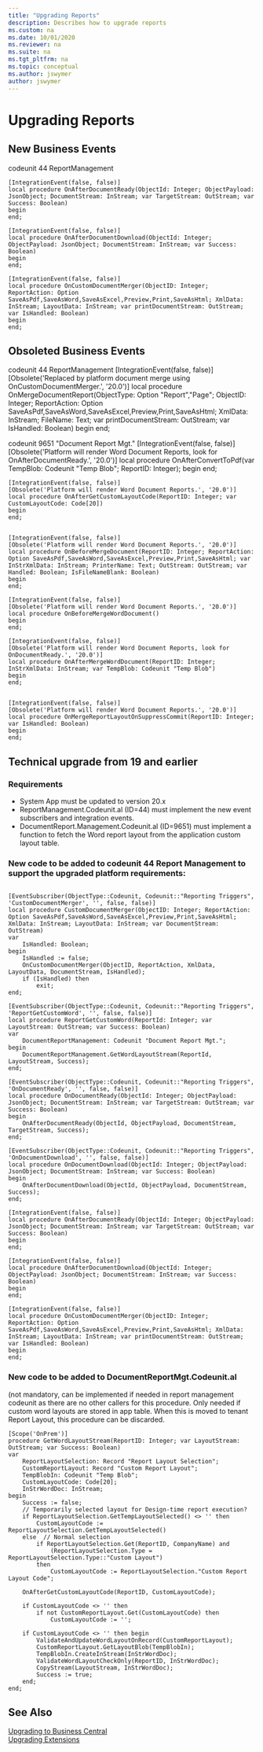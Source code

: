 ```yaml
---
title: "Upgrading Reports"
description: Describes how to upgrade reports  
ms.custom: na
ms.date: 10/01/2020
ms.reviewer: na
ms.suite: na
ms.tgt_pltfrm: na
ms.topic: conceptual
ms.author: jswymer
author: jswymer
---
```

# Upgrading Reports


## New Business Events

codeunit 44 ReportManagement

    [IntegrationEvent(false, false)]
    local procedure OnAfterDocumentReady(ObjectId: Integer; ObjectPayload: JsonObject; DocumentStream: InStream; var TargetStream: OutStream; var Success: Boolean)
    begin
    end;

    [IntegrationEvent(false, false)]
    local procedure OnAfterDocumentDownload(ObjectId: Integer; ObjectPayload: JsonObject; DocumentStream: InStream; var Success: Boolean)
    begin
    end;

    [IntegrationEvent(false, false)]
    local procedure OnCustomDocumentMerger(ObjectID: Integer; ReportAction: Option SaveAsPdf,SaveAsWord,SaveAsExcel,Preview,Print,SaveAsHtml; XmlData: InStream; LayoutData: InStream; var printDocumentStream: OutStream; var IsHandled: Boolean)
    begin
    end;


## Obsoleted Business Events

codeunit 44 ReportManagement
    [IntegrationEvent(false, false)]
    [Obsolete('Replaced by platform document merge using OnCustomDocumentMerger.', '20.0')]
    local procedure OnMergeDocumentReport(ObjectType: Option "Report","Page"; ObjectID: Integer; ReportAction: Option SaveAsPdf,SaveAsWord,SaveAsExcel,Preview,Print,SaveAsHtml; XmlData: InStream; FileName: Text; var printDocumentStream: OutStream; var IsHandled: Boolean)
    begin
    end;

codeunit 9651 "Document Report Mgt."
    [IntegrationEvent(false, false)]
    [Obsolete('Platform will render Word Document Reports, look for OnAfterDocumentReady.', '20.0')]
    local procedure OnAfterConvertToPdf(var TempBlob: Codeunit "Temp Blob"; ReportID: Integer);
    begin
    end;

    [IntegrationEvent(false, false)]
    [Obsolete('Platform will render Word Document Reports.', '20.0')]
    local procedure OnAfterGetCustomLayoutCode(ReportID: Integer; var CustomLayoutCode: Code[20])
    begin
    end;


    [IntegrationEvent(false, false)]
    [Obsolete('Platform will render Word Document Reports.', '20.0')]
    local procedure OnBeforeMergeDocument(ReportID: Integer; ReportAction: Option SaveAsPdf,SaveAsWord,SaveAsExcel,Preview,Print,SaveAsHtml; var InStrXmlData: InStream; PrinterName: Text; OutStream: OutStream; var Handled: Boolean; IsFileNameBlank: Boolean)
    begin
    end;

    [IntegrationEvent(false, false)]
    [Obsolete('Platform will render Word Document Reports.', '20.0')]
    local procedure OnBeforeMergeWordDocument()
    begin
    end;

    [IntegrationEvent(false, false)]
    [Obsolete('Platform will render Word Document Reports, look for OnDocumentReady.', '20.0')]
    local procedure OnAfterMergeWordDocument(ReportID: Integer; InStrXmlData: InStream; var TempBlob: Codeunit "Temp Blob")
    begin
    end;


    [IntegrationEvent(false, false)]
    [Obsolete('Platform will render Word Document Reports.', '20.0')]
    local procedure OnMergeReportLayoutOnSuppressCommit(ReportID: Integer; var IsHandled: Boolean)
    begin
    end;

## Technical upgrade from 19 and earlier

### Requirements

- System App must be updated to version 20.x
- ReportManagement.Codeunit.al (ID=44) must implement the new event subscribers and integration events.
- DocumentReport.Management.Codeunit.al (ID=9651) must implement a function to fetch the Word report layout from the application custom layout table.  


### New code to be added to codeunit 44 Report Management to support the upgraded platform requirements:


```al

[EventSubscriber(ObjectType::Codeunit, Codeunit::"Reporting Triggers", 'CustomDocumentMerger', '', false, false)]
local procedure CustomDocumentMerger(ObjectID: Integer; ReportAction: Option SaveAsPdf,SaveAsWord,SaveAsExcel,Preview,Print,SaveAsHtml; XmlData: InStream; LayoutData: InStream; var DocumentStream: OutStream)
var
    IsHandled: Boolean;
begin
    IsHandled := false;
    OnCustomDocumentMerger(ObjectID, ReportAction, XmlData, LayoutData, DocumentStream, IsHandled);
    if (IsHandled) then
        exit;
end;

[EventSubscriber(ObjectType::Codeunit, Codeunit::"Reporting Triggers", 'ReportGetCustomWord', '', false, false)]
local procedure ReportGetCustomWord(ReportId: Integer; var LayoutStream: OutStream; var Success: Boolean)
var
    DocumentReportManagement: Codeunit "Document Report Mgt.";
begin
    DocumentReportManagement.GetWordLayoutStream(ReportId, LayoutStream, Success);
end;

[EventSubscriber(ObjectType::Codeunit, Codeunit::"Reporting Triggers", 'OnDocumentReady', '', false, false)]
local procedure OnDocumentReady(ObjectId: Integer; ObjectPayload: JsonObject; DocumentStream: InStream; var TargetStream: OutStream; var Success: Boolean)
begin
    OnAfterDocumentReady(ObjectId, ObjectPayload, DocumentStream, TargetStream, Success);
end;

[EventSubscriber(ObjectType::Codeunit, Codeunit::"Reporting Triggers", 'OnDocumentDownload', '', false, false)]
local procedure OnDocumentDownload(ObjectId: Integer; ObjectPayload: JsonObject; DocumentStream: InStream; var Success: Boolean)
begin
    OnAfterDocumentDownload(ObjectId, ObjectPayload, DocumentStream, Success);
end;

[IntegrationEvent(false, false)]
local procedure OnAfterDocumentReady(ObjectId: Integer; ObjectPayload: JsonObject; DocumentStream: InStream; var TargetStream: OutStream; var Success: Boolean)
begin
end;

[IntegrationEvent(false, false)]
local procedure OnAfterDocumentDownload(ObjectId: Integer; ObjectPayload: JsonObject; DocumentStream: InStream; var Success: Boolean)
begin
end;

[IntegrationEvent(false, false)]
local procedure OnCustomDocumentMerger(ObjectID: Integer; ReportAction: Option SaveAsPdf,SaveAsWord,SaveAsExcel,Preview,Print,SaveAsHtml; XmlData: InStream; LayoutData: InStream; var printDocumentStream: OutStream; var IsHandled: Boolean)
begin
end;
```
### New code to be added to DocumentReportMgt.Codeunit.al

(not mandatory, can be implemented if needed in report management codeunit as there are no other callers for this procedure. Only needed if custom word layouts are stored in app table. When this is moved to tenant Report Layout, this procedure can be discarded.

```AL
[Scope('OnPrem')]
procedure GetWordLayoutStream(ReportID: Integer; var LayoutStream: OutStream; var Success: Boolean)
var
    ReportLayoutSelection: Record "Report Layout Selection";
    CustomReportLayout: Record "Custom Report Layout";
    TempBlobIn: Codeunit "Temp Blob";
    CustomLayoutCode: Code[20];
    InStrWordDoc: InStream;
begin
    Success := false;
    // Temporarily selected layout for Design-time report execution?
    if ReportLayoutSelection.GetTempLayoutSelected() <> '' then
        CustomLayoutCode := ReportLayoutSelection.GetTempLayoutSelected()
    else  // Normal selection
        if ReportLayoutSelection.Get(ReportID, CompanyName) and
            (ReportLayoutSelection.Type = ReportLayoutSelection.Type::"Custom Layout")
        then
            CustomLayoutCode := ReportLayoutSelection."Custom Report Layout Code";

    OnAfterGetCustomLayoutCode(ReportID, CustomLayoutCode);

    if CustomLayoutCode <> '' then
        if not CustomReportLayout.Get(CustomLayoutCode) then
            CustomLayoutCode := '';

    if CustomLayoutCode <> '' then begin
        ValidateAndUpdateWordLayoutOnRecord(CustomReportLayout);
        CustomReportLayout.GetLayoutBlob(TempBlobIn);
        TempBlobIn.CreateInStream(InStrWordDoc);
        ValidateWordLayoutCheckOnly(ReportID, InStrWordDoc);
        CopyStream(LayoutStream, InStrWordDoc);
        Success := true;
    end;
end;
```



## See Also  

[Upgrading to Business Central](upgrading-to-business-central.md)  
[Upgrading Extensions](../developer/devenv-upgrading-extensions.md)  
